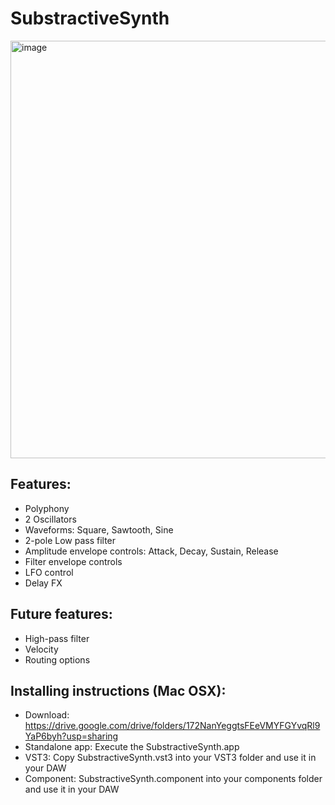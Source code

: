 # SubstractiveSynth

<img width="668" alt="image" src="https://user-images.githubusercontent.com/66480309/157937749-8874087d-c76b-4b6b-85cc-a0cc6f6586be.png">

## Features:
 - Polyphony
 - 2 Oscillators
 - Waveforms: Square, Sawtooth, Sine
 - 2-pole Low pass filter
 - Amplitude envelope controls: Attack, Decay, Sustain, Release
 - Filter envelope controls
 - LFO control
 - Delay FX
 
 ## Future features:
 - High-pass filter
 - Velocity
 - Routing options

## Installing instructions (Mac OSX):

 - Download: https://drive.google.com/drive/folders/172NanYeggtsFEeVMYFGYvqRl9YaP6byh?usp=sharing
 - Standalone app: Execute the SubstractiveSynth.app
 - VST3: Copy SubstractiveSynth.vst3 into your VST3 folder and use it in your DAW
 - Component: SubstractiveSynth.component into your components folder and use it in your DAW
